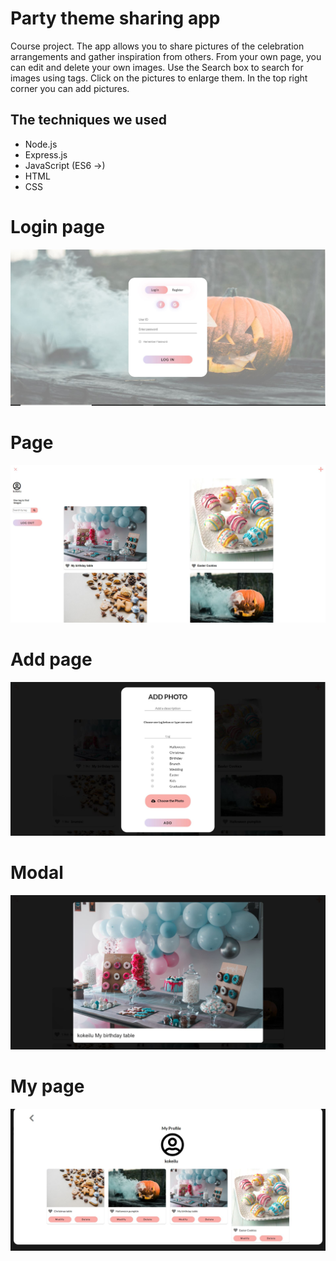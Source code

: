 <h1>Party theme sharing app</h1>

<p>
    Course project.
    The app allows you to share pictures of the celebration arrangements and gather inspiration from others.
    From your own page, you can edit and delete your own images.
    Use the Search box to search for images using tags.
    Click on the pictures to enlarge them.
    In the top right corner you can add pictures.
</p>
<div>
    <h2>The techniques we used</h2>
 <ul>
        <li>
            Node.js
        </li>
        <li>
            Express.js
        </li>
        <li>
            JavaScript (ES6 ->)
        </li>
         <li>
           HTML
        </li>
          <li>
           CSS
        </li>
      </ul>
</div>
<h1>Login page</h1>
<img src="https://github.com/mariksep/webproject_2/blob/master/login.jpg">
<h1>Page</h1>
<img src="https://github.com/mariksep/webproject_2/blob/master/n%C3%A4kym%C3%A4.jpg">
<h1>Add page</h1>
<img src="https://github.com/mariksep/webproject_2/blob/master/add.jpg">
<h1>Modal</h1>
<img src="https://github.com/mariksep/webproject_2/blob/master/modal.jpg">
<h1>My page</h1>
<img src="https://github.com/mariksep/webproject_2/blob/master/my.jpg">


